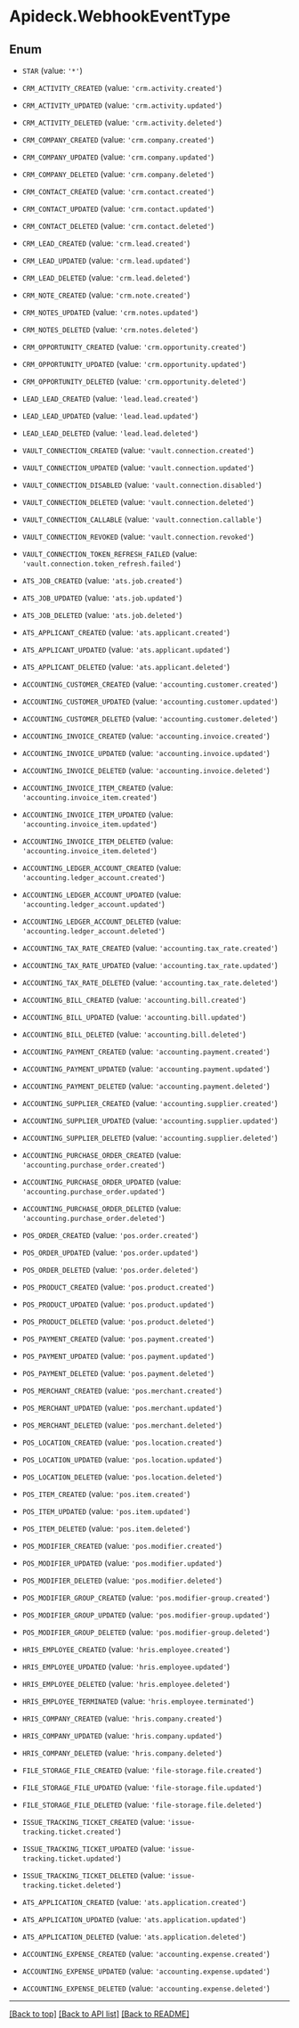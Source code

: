 # Apideck.WebhookEventType

## Enum


* `STAR` (value: `'*'`)

* `CRM_ACTIVITY_CREATED` (value: `'crm.activity.created'`)

* `CRM_ACTIVITY_UPDATED` (value: `'crm.activity.updated'`)

* `CRM_ACTIVITY_DELETED` (value: `'crm.activity.deleted'`)

* `CRM_COMPANY_CREATED` (value: `'crm.company.created'`)

* `CRM_COMPANY_UPDATED` (value: `'crm.company.updated'`)

* `CRM_COMPANY_DELETED` (value: `'crm.company.deleted'`)

* `CRM_CONTACT_CREATED` (value: `'crm.contact.created'`)

* `CRM_CONTACT_UPDATED` (value: `'crm.contact.updated'`)

* `CRM_CONTACT_DELETED` (value: `'crm.contact.deleted'`)

* `CRM_LEAD_CREATED` (value: `'crm.lead.created'`)

* `CRM_LEAD_UPDATED` (value: `'crm.lead.updated'`)

* `CRM_LEAD_DELETED` (value: `'crm.lead.deleted'`)

* `CRM_NOTE_CREATED` (value: `'crm.note.created'`)

* `CRM_NOTES_UPDATED` (value: `'crm.notes.updated'`)

* `CRM_NOTES_DELETED` (value: `'crm.notes.deleted'`)

* `CRM_OPPORTUNITY_CREATED` (value: `'crm.opportunity.created'`)

* `CRM_OPPORTUNITY_UPDATED` (value: `'crm.opportunity.updated'`)

* `CRM_OPPORTUNITY_DELETED` (value: `'crm.opportunity.deleted'`)

* `LEAD_LEAD_CREATED` (value: `'lead.lead.created'`)

* `LEAD_LEAD_UPDATED` (value: `'lead.lead.updated'`)

* `LEAD_LEAD_DELETED` (value: `'lead.lead.deleted'`)

* `VAULT_CONNECTION_CREATED` (value: `'vault.connection.created'`)

* `VAULT_CONNECTION_UPDATED` (value: `'vault.connection.updated'`)

* `VAULT_CONNECTION_DISABLED` (value: `'vault.connection.disabled'`)

* `VAULT_CONNECTION_DELETED` (value: `'vault.connection.deleted'`)

* `VAULT_CONNECTION_CALLABLE` (value: `'vault.connection.callable'`)

* `VAULT_CONNECTION_REVOKED` (value: `'vault.connection.revoked'`)

* `VAULT_CONNECTION_TOKEN_REFRESH_FAILED` (value: `'vault.connection.token_refresh.failed'`)

* `ATS_JOB_CREATED` (value: `'ats.job.created'`)

* `ATS_JOB_UPDATED` (value: `'ats.job.updated'`)

* `ATS_JOB_DELETED` (value: `'ats.job.deleted'`)

* `ATS_APPLICANT_CREATED` (value: `'ats.applicant.created'`)

* `ATS_APPLICANT_UPDATED` (value: `'ats.applicant.updated'`)

* `ATS_APPLICANT_DELETED` (value: `'ats.applicant.deleted'`)

* `ACCOUNTING_CUSTOMER_CREATED` (value: `'accounting.customer.created'`)

* `ACCOUNTING_CUSTOMER_UPDATED` (value: `'accounting.customer.updated'`)

* `ACCOUNTING_CUSTOMER_DELETED` (value: `'accounting.customer.deleted'`)

* `ACCOUNTING_INVOICE_CREATED` (value: `'accounting.invoice.created'`)

* `ACCOUNTING_INVOICE_UPDATED` (value: `'accounting.invoice.updated'`)

* `ACCOUNTING_INVOICE_DELETED` (value: `'accounting.invoice.deleted'`)

* `ACCOUNTING_INVOICE_ITEM_CREATED` (value: `'accounting.invoice_item.created'`)

* `ACCOUNTING_INVOICE_ITEM_UPDATED` (value: `'accounting.invoice_item.updated'`)

* `ACCOUNTING_INVOICE_ITEM_DELETED` (value: `'accounting.invoice_item.deleted'`)

* `ACCOUNTING_LEDGER_ACCOUNT_CREATED` (value: `'accounting.ledger_account.created'`)

* `ACCOUNTING_LEDGER_ACCOUNT_UPDATED` (value: `'accounting.ledger_account.updated'`)

* `ACCOUNTING_LEDGER_ACCOUNT_DELETED` (value: `'accounting.ledger_account.deleted'`)

* `ACCOUNTING_TAX_RATE_CREATED` (value: `'accounting.tax_rate.created'`)

* `ACCOUNTING_TAX_RATE_UPDATED` (value: `'accounting.tax_rate.updated'`)

* `ACCOUNTING_TAX_RATE_DELETED` (value: `'accounting.tax_rate.deleted'`)

* `ACCOUNTING_BILL_CREATED` (value: `'accounting.bill.created'`)

* `ACCOUNTING_BILL_UPDATED` (value: `'accounting.bill.updated'`)

* `ACCOUNTING_BILL_DELETED` (value: `'accounting.bill.deleted'`)

* `ACCOUNTING_PAYMENT_CREATED` (value: `'accounting.payment.created'`)

* `ACCOUNTING_PAYMENT_UPDATED` (value: `'accounting.payment.updated'`)

* `ACCOUNTING_PAYMENT_DELETED` (value: `'accounting.payment.deleted'`)

* `ACCOUNTING_SUPPLIER_CREATED` (value: `'accounting.supplier.created'`)

* `ACCOUNTING_SUPPLIER_UPDATED` (value: `'accounting.supplier.updated'`)

* `ACCOUNTING_SUPPLIER_DELETED` (value: `'accounting.supplier.deleted'`)

* `ACCOUNTING_PURCHASE_ORDER_CREATED` (value: `'accounting.purchase_order.created'`)

* `ACCOUNTING_PURCHASE_ORDER_UPDATED` (value: `'accounting.purchase_order.updated'`)

* `ACCOUNTING_PURCHASE_ORDER_DELETED` (value: `'accounting.purchase_order.deleted'`)

* `POS_ORDER_CREATED` (value: `'pos.order.created'`)

* `POS_ORDER_UPDATED` (value: `'pos.order.updated'`)

* `POS_ORDER_DELETED` (value: `'pos.order.deleted'`)

* `POS_PRODUCT_CREATED` (value: `'pos.product.created'`)

* `POS_PRODUCT_UPDATED` (value: `'pos.product.updated'`)

* `POS_PRODUCT_DELETED` (value: `'pos.product.deleted'`)

* `POS_PAYMENT_CREATED` (value: `'pos.payment.created'`)

* `POS_PAYMENT_UPDATED` (value: `'pos.payment.updated'`)

* `POS_PAYMENT_DELETED` (value: `'pos.payment.deleted'`)

* `POS_MERCHANT_CREATED` (value: `'pos.merchant.created'`)

* `POS_MERCHANT_UPDATED` (value: `'pos.merchant.updated'`)

* `POS_MERCHANT_DELETED` (value: `'pos.merchant.deleted'`)

* `POS_LOCATION_CREATED` (value: `'pos.location.created'`)

* `POS_LOCATION_UPDATED` (value: `'pos.location.updated'`)

* `POS_LOCATION_DELETED` (value: `'pos.location.deleted'`)

* `POS_ITEM_CREATED` (value: `'pos.item.created'`)

* `POS_ITEM_UPDATED` (value: `'pos.item.updated'`)

* `POS_ITEM_DELETED` (value: `'pos.item.deleted'`)

* `POS_MODIFIER_CREATED` (value: `'pos.modifier.created'`)

* `POS_MODIFIER_UPDATED` (value: `'pos.modifier.updated'`)

* `POS_MODIFIER_DELETED` (value: `'pos.modifier.deleted'`)

* `POS_MODIFIER_GROUP_CREATED` (value: `'pos.modifier-group.created'`)

* `POS_MODIFIER_GROUP_UPDATED` (value: `'pos.modifier-group.updated'`)

* `POS_MODIFIER_GROUP_DELETED` (value: `'pos.modifier-group.deleted'`)

* `HRIS_EMPLOYEE_CREATED` (value: `'hris.employee.created'`)

* `HRIS_EMPLOYEE_UPDATED` (value: `'hris.employee.updated'`)

* `HRIS_EMPLOYEE_DELETED` (value: `'hris.employee.deleted'`)

* `HRIS_EMPLOYEE_TERMINATED` (value: `'hris.employee.terminated'`)

* `HRIS_COMPANY_CREATED` (value: `'hris.company.created'`)

* `HRIS_COMPANY_UPDATED` (value: `'hris.company.updated'`)

* `HRIS_COMPANY_DELETED` (value: `'hris.company.deleted'`)

* `FILE_STORAGE_FILE_CREATED` (value: `'file-storage.file.created'`)

* `FILE_STORAGE_FILE_UPDATED` (value: `'file-storage.file.updated'`)

* `FILE_STORAGE_FILE_DELETED` (value: `'file-storage.file.deleted'`)

* `ISSUE_TRACKING_TICKET_CREATED` (value: `'issue-tracking.ticket.created'`)

* `ISSUE_TRACKING_TICKET_UPDATED` (value: `'issue-tracking.ticket.updated'`)

* `ISSUE_TRACKING_TICKET_DELETED` (value: `'issue-tracking.ticket.deleted'`)

* `ATS_APPLICATION_CREATED` (value: `'ats.application.created'`)

* `ATS_APPLICATION_UPDATED` (value: `'ats.application.updated'`)

* `ATS_APPLICATION_DELETED` (value: `'ats.application.deleted'`)

* `ACCOUNTING_EXPENSE_CREATED` (value: `'accounting.expense.created'`)

* `ACCOUNTING_EXPENSE_UPDATED` (value: `'accounting.expense.updated'`)

* `ACCOUNTING_EXPENSE_DELETED` (value: `'accounting.expense.deleted'`)


---

[[Back to top]](#) [[Back to API list]](../../../../README.md#documentation-for-api-endpoints) [[Back to README]](../../../../README.md)


